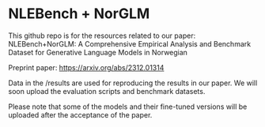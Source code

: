 # NLEBench + NorGLM
This github repo is for the resources related to our paper: NLEBench+NorGLM: A Comprehensive Empirical Analysis and Benchmark Dataset for Generative Language Models in Norwegian

Preprint paper: https://arxiv.org/abs/2312.01314

Data in the /results are used for reproducing the results in our paper.  We will soon upload the evaluation scripts and benchmark datasets.

Please note that some of the models and their fine-tuned versions will be uploaded after the acceptance of the paper.
